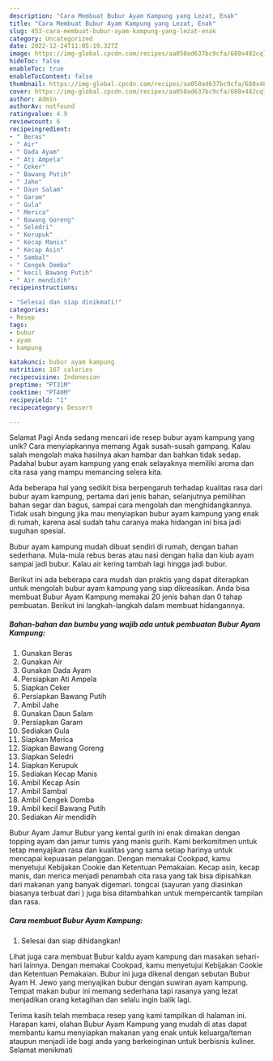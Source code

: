 ```yaml
---
description: "Cara Membuat Bubur Ayam Kampung yang Lezat, Enak"
title: "Cara Membuat Bubur Ayam Kampung yang Lezat, Enak"
slug: 453-cara-membuat-bubur-ayam-kampung-yang-lezat-enak
category: Uncategorized
date: 2022-12-24T11:05:19.327Z
image: https://img-global.cpcdn.com/recipes/aa050ad637bc9cfa/680x482cq70/bubur-ayam-kampung-foto-resep-utama.jpg
hideToc: false
enableToc: true
enableTocContent: false
thumbnail: https://img-global.cpcdn.com/recipes/aa050ad637bc9cfa/680x482cq70/bubur-ayam-kampung-foto-resep-utama.jpg
cover: https://img-global.cpcdn.com/recipes/aa050ad637bc9cfa/680x482cq70/bubur-ayam-kampung-foto-resep-utama.jpg
author: Admin
authorAv: notfound
ratingvalue: 4.9
reviewcount: 6
recipeingredient:
- " Beras"
- " Air"
- " Dada Ayam"
- " Ati Ampela"
- " Ceker"
- " Bawang Putih"
- " Jahe"
- " Daun Salam"
- " Garam"
- " Gula"
- " Merica"
- " Bawang Goreng"
- " Seledri"
- " Kerupuk"
- " Kecap Manis"
- " Kecap Asin"
- " Sambal"
- " Cengek Domba"
- " kecil Bawang Putih"
- " Air mendidih"
recipeinstructions:

- "Selesai dan siap dinikmati!"
categories:
- Resep
tags:
- bubur
- ayam
- kampung

katakunci: bubur ayam kampung 
nutrition: 167 calories
recipecuisine: Indonesian
preptime: "PT31M"
cooktime: "PT40M"
recipeyield: "1"
recipecategory: Dessert

---
```



Selamat Pagi Anda sedang mencari ide resep bubur ayam kampung yang unik? Cara menyiapkannya memang Agak susah-susah gampang. Kalau salah mengolah maka hasilnya akan hambar dan bahkan tidak sedap. Padahal bubur ayam kampung yang enak selayaknya memiliki aroma dan cita rasa yang mampu memancing selera kita.


Ada beberapa hal yang sedikit bisa berpengaruh terhadap kualitas rasa dari bubur ayam kampung, pertama dari jenis bahan, selanjutnya pemilihan bahan segar dan bagus, sampai cara mengolah dan menghidangkannya. Tidak usah bingung jika mau menyiapkan bubur ayam kampung yang enak di rumah, karena asal sudah tahu caranya maka hidangan ini bisa jadi suguhan spesial.

Bubur ayam kampung mudah dibuat sendiri di rumah, dengan bahan sederhana. Mula-mula rebus beras atau nasi dengan halia dan kiub ayam sampai jadi bubur. Kalau air kering tambah lagi hingga jadi bubur.


Berikut ini ada beberapa cara mudah dan praktis yang dapat diterapkan untuk mengolah bubur ayam kampung yang siap dikreasikan. Anda bisa membuat Bubur Ayam Kampung memakai 20 jenis bahan dan 0 tahap pembuatan. Berikut ini langkah-langkah dalam membuat hidangannya.

<!--inarticleads1-->

##### Bahan-bahan dan bumbu yang wajib ada untuk pembuatan Bubur Ayam Kampung:

1. Gunakan  Beras
1. Gunakan  Air
1. Gunakan  Dada Ayam
1. Persiapkan  Ati Ampela
1. Siapkan  Ceker
1. Persiapkan  Bawang Putih
1. Ambil  Jahe
1. Gunakan  Daun Salam
1. Persiapkan  Garam
1. Sediakan  Gula
1. Siapkan  Merica
1. Siapkan  Bawang Goreng
1. Siapkan  Seledri
1. Siapkan  Kerupuk
1. Sediakan  Kecap Manis
1. Ambil  Kecap Asin
1. Ambil  Sambal
1. Ambil  Cengek Domba
1. Ambil  kecil Bawang Putih
1. Sediakan  Air mendidih


Bubur Ayam Jamur Bubur yang kental gurih ini enak dimakan dengan topping ayam dan jamur tumis yang manis gurih. Kami berkomitmen untuk tetap menyajikan rasa dan kualitas yang sama setiap harinya untuk mencapai kepuasan pelanggan. Dengan memakai Cookpad, kamu menyetujui Kebijakan Cookie dan Ketentuan Pemakaian. Kecap asin, kecap manis, dan merica menjadi penambah cita rasa yang tak bisa dipisahkan dari makanan yang banyak digemari. tongcai (sayuran yang diasinkan biasanya terbuat dari ) juga bisa ditambahkan untuk mempercantik tampilan dan rasa. 

<!--inarticleads2-->

##### Cara membuat Bubur Ayam Kampung:


1. Selesai dan siap dihidangkan!

Lihat juga cara membuat Bubur kaldu ayam kampung dan masakan sehari-hari lainnya. Dengan memakai Cookpad, kamu menyetujui Kebijakan Cookie dan Ketentuan Pemakaian. Bubur ini juga dikenal dengan sebutan Bubur Ayam H. Jewo yang menyajikan bubur dengan suwiran ayam kampung. Tempat makan bubur ini memang sederhana tapi rasanya yang lezat menjadikan orang ketagihan dan selalu ingin balik lagi. 

Terima kasih telah membaca resep yang kami tampilkan di halaman ini. Harapan kami, olahan Bubur Ayam Kampung yang mudah di atas dapat membantu kamu menyiapkan makanan yang enak untuk keluarga/teman ataupun menjadi ide bagi anda yang berkeinginan untuk berbisnis kuliner. Selamat menikmati
